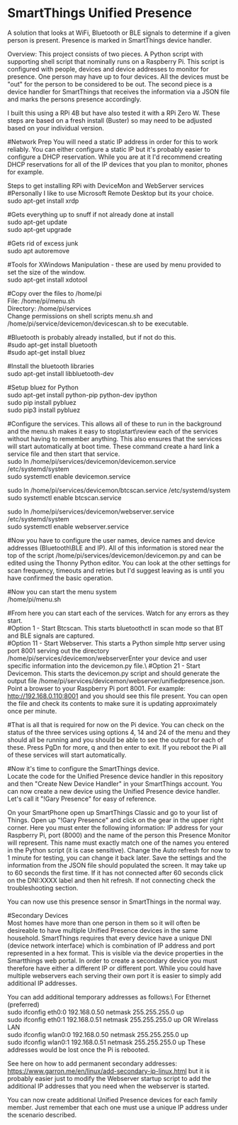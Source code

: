 # SmartThings Unified Presence
A solution that looks at WiFi, Bluetooth or BLE signals to determine if a given person is present. Presence is marked in SmartThings device handler.

Overview: This project consists of two pieces. A Python script with supporting shell script that nominally runs on a Raspberry Pi. This script is configured with people, devices and device addresses to monitor for presence.  One person may have up to four devices. All the devices must be "out" for the person to be considered to be out. The second piece is a device handler for SmartThings that receives the information via a JSON file and marks the persons presence accordingly.

I built this using a RPi 4B but have also tested it with a RPi Zero W.  These steps are based on a fresh install (Buster) so may need to be adjusted based on your individual version.

#Network Prep
You will need a static IP address in order for this to work reliably. You can either configure a static IP but it's probably easier to configure a DHCP reservation. While you are at it I'd recommend creating DHCP reservations for all of the IP devices that you plan to monitor, phones for example. 

Steps to get installing RPi with DeviceMon and WebServer services
#Personally I like to use Microsoft Remote Desktop but its your choice.\
sudo apt-get install xrdp

#Gets everything up to snuff if not already done at install\
sudo apt-get update\
sudo apt-get upgrade

#Gets rid of excess junk\
sudo apt autoremove

#Tools for XWindows Manipulation - these are used by menu provided to set the size of the window.\
sudo apt-get install xdotool

#Copy over the files to /home/pi\
File: /home/pi/menu.sh\
Directory: /home/pi/services\
Change permissions on shell scripts menu.sh and /home/pi/service/devicemon/devicescan.sh to be executable.

#Bluetooth is probably already installed, but if not do this.\
#sudo apt-get install bluetooth\
#sudo apt-get install bluez

#Install the bluetooth libraries\
sudo apt-get install libbluetooth-dev

#Setup bluez for Python\
sudo apt-get install python-pip python-dev ipython\
sudo pip install pybluez\
sudo pip3 install pybluez

#Configure the services. This allows all of these to run in the background and the menu.sh makes it easy to stop\start\review each of the services without having to remember anything.  This also ensures that the services will start automatically at boot time. These command create a hard link a service file and then start that service.\
sudo ln /home/pi/services/devicemon/devicemon.service /etc/systemd/system\
sudo systemctl enable devicemon.service

sudo ln /home/pi/services/devicemon/btcscan.service /etc/systemd/system\
sudo systemctl enable btcscan.service

sudo ln /home/pi/services/devicemon/webserver.service /etc/systemd/system\
sudo systemctl enable webserver.service

#Now you have to configure the user names, device names and device addresses (Bluetooth\BLE and IP). All of this information is stored near the top of the script /home/pi/services/devicemon/devicemon.py and can be edited using the Thonny Python editor.  You can look at the other settings for scan frequency, timeouts and retries but I'd suggest leaving as is until you have confirmed the basic operation.

#Now you can start the menu system\
/home/pi/menu.sh

#From here you can start each of the services. Watch for any errors as they start.\
#Option 1 - Start Btcscan. This starts bluetoothctl in scan mode so that BT and BLE signals are captured.\
#Option 11 - Start Webserver. This starts a Python simple http server using port 8001 serving out the directory /home/pi/services/devicemon/webserverEnter your device and user specific information into the devicemon.py file.\ 
#Option 21 - Start Devicemon. This starts the devicemon.py script and should generate the output file /home/pi/services/devicemon/webserver/unifiedpresence.json. Point a browser to your Raspberry Pi port 8001. For example: http://192.168.0.110:8001 and you should see this file present. You can open the file and check its contents to make sure it is updating approximately once per minute.

#That is all that is required for now on the Pi device.  You can check on the status of the three services using options 4, 14 and 24 of the menu and they should all be running and you should be able to see the output for each of these. Press PgDn for more, q and then enter to exit. If you reboot the Pi all of these services will start automatically.

#Now it's time to configure the SmartThings device.\
Locate the code for the Unified Presence device handler in this repository and then "Create New Device Handler" in your SmartThings account. You can now create a new device using the Unified Presence device handler. Let's call it "!Gary Presence" for easy of reference.

On your SmartPhone open up SmartThings Classic and go to your list of Things. Open up "!Gary Presence" and click on the gear in the upper right corner. Here you must enter the following information: IP address for your Raspberry Pi, port (8000) and the name of the person this Presence Monitor will represent. This name must exactly match one of the names you entered in the Python script (it is case sensitive). Change the Auto refresh for now to 1 minute for testing, you can change it back later.
Save the settings and the information from the JSON file should populated the screen. It may take up to 60 seconds the first time. If it has not connected after 60 seconds click on the DNI:XXXX label and then hit refresh. If not connecting check the troubleshooting section.

You can now use this presence sensor in SmartThings in the normal way.

#Secondary Devices\
Most homes have more than one person in them so it will often be desireable to have multiple Unified Presence devices in the same household.  SmartThings requires that every device have a unique DNI (device network interface) which is combination of IP address and port represented in a hex format. This is visible via the device properties in the Smartthings web portal. In order to create a secondary device you must therefore have either a different IP or different port.
While you could have multiple webservers each serving their own port it is easier to simply add additional IP addresses.

You can add additional temporary addresses as follows:\ 
For Ethernet (preferred)\
sudo ifconfig eth0:0 192.168.0.50 netmask 255.255.255.0 up\
sudo ifconfig eth0:1 192.168.0.51 netmask 255.255.255.0 up
OR
Wirelass LAN\
sudo ifconfig wlan0:0 192.168.0.50 netmask 255.255.255.0 up\
sudo ifconfig wlan0:1 192.168.0.51 netmask 255.255.255.0 up
These addresses would be lost once the Pi is rebooted.

See here on how to add permanent secondary addresses: https://www.garron.me/en/linux/add-secondary-ip-linux.html but it is probably easier just to modify the Webserver startup script to add the additional IP addresses that you need when the webserver is started.

You can now create additional Unified Presence devices for each family member. Just remember that each one must use a unique IP address under the scenario described.
